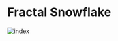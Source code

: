# Fractal Snowflake
![index](https://user-images.githubusercontent.com/42772160/150765306-d975f0f6-311d-4860-a0e4-ada6efa65e63.png)

